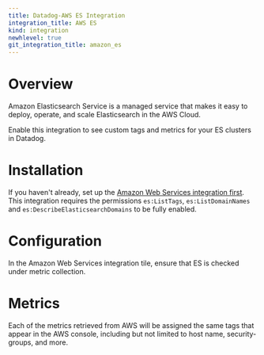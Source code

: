 ```yaml
---
title: Datadog-AWS ES Integration
integration_title: AWS ES
kind: integration
newhlevel: true
git_integration_title: amazon_es
---
```

# Overview

Amazon Elasticsearch Service is a managed service that makes it easy to deploy, operate, and scale Elasticsearch in the AWS Cloud.

Enable this integration to see custom tags and metrics for your ES clusters in Datadog.

# Installation

If you haven't already, set up the [Amazon Web Services integration first](/integrations/aws). This integration requires the permissions `es:ListTags`, `es:ListDomainNames`  and `es:DescribeElasticsearchDomains` to be fully enabled.

# Configuration

In the Amazon Web Services integration tile, ensure that ES is checked under metric collection.

# Metrics



Each of the metrics retrieved from AWS will be assigned the same tags that appear in the AWS console, including but not limited to host name, security-groups, and more.

